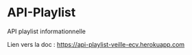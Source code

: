 # API-Playlist
API playlist informationnelle

Lien vers la doc : https://api-playlist-veille-ecv.herokuapp.com